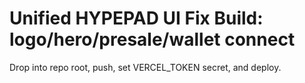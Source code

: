 # Unified HYPEPAD UI Fix Build: logo/hero/presale/wallet connect

Drop into repo root, push, set VERCEL_TOKEN secret, and deploy.